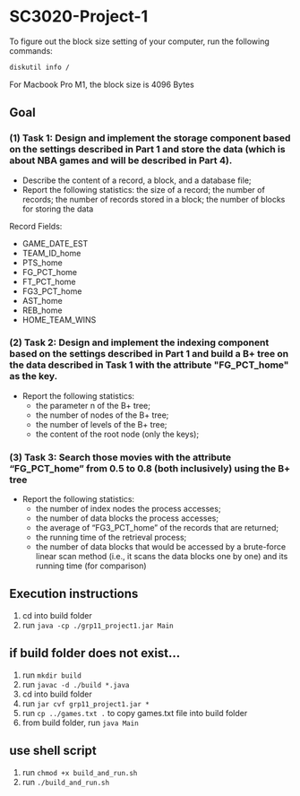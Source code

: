 # SC3020-Project-1

To figure out the block size setting of your computer, run the following commands:

```bash
diskutil info /
```

For Macbook Pro M1, the block size is 4096 Bytes

## Goal

### (1) Task 1: Design and implement the storage component based on the settings described in Part 1 and store the data (which is about NBA games and will be described in Part 4).

- Describe the content of a record, a block, and a database file;
- Report the following statistics: the size of a record; the number of
  records; the number of records stored in a block; the number of blocks
  for storing the data

Record Fields:

- GAME_DATE_EST
- TEAM_ID_home
- PTS_home
- FG_PCT_home
- FT_PCT_home
- FG3_PCT_home
- AST_home
- REB_home
- HOME_TEAM_WINS

### (2) Task 2: Design and implement the indexing component based on the settings described in Part 1 and build a B+ tree on the data described in Task 1 with the attribute "FG_PCT_home" as the key.

- Report the following statistics:
  - the parameter n of the B+ tree;
  - the number of nodes of the B+ tree;
  - the number of levels of the B+ tree;
  - the content of the root node (only the keys);

### (3) Task 3: Search those movies with the attribute “FG_PCT_home” from 0.5 to 0.8 (both inclusively) using the B+ tree

- Report the following statistics:
  - the number of index nodes the process accesses;
  - the number of data blocks the process accesses;
  - the average of “FG3_PCT_home” of the records that are returned;
  - the running time of the retrieval process;
  - the number of data blocks that would be accessed by a brute-force linear scan method (i.e., it scans the data blocks one by one) and its running time (for comparison)

## Execution instructions

1. cd into build folder
2. run `java -cp ./grp11_project1.jar Main`

## if build folder does not exist...

1. run `mkdir build`
2. run `javac -d ./build *.java`
3. cd into build folder
4. run `jar cvf grp11_project1.jar *`
5. run `cp ../games.txt .` to copy games.txt file into build folder
6. from build folder, run `java Main`

## use shell script

1. run `chmod +x build_and_run.sh`
2. run `./build_and_run.sh`
